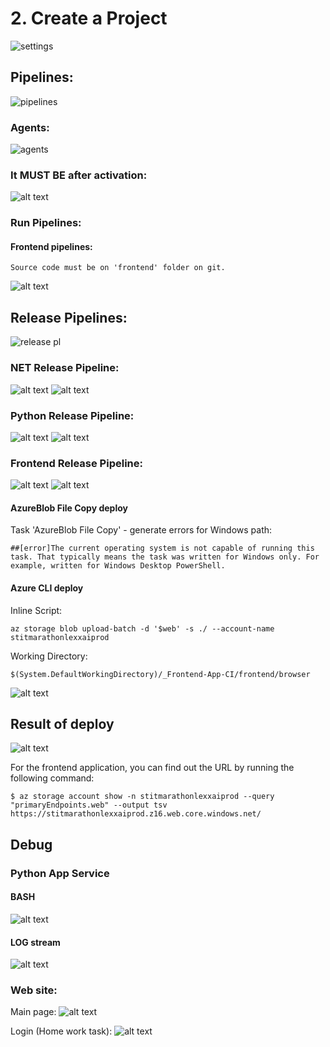 
# 2. Create a Project

![settings](image.png)

## Pipelines:
![pipelines](image-1.png)


### Agents:
![agents](image-9.png)

### It MUST BE after activation:

![alt text](image-10.png)

### Run Pipelines:

#### Frontend pipelines:  
    Source code must be on 'frontend' folder on git.

![alt text](image-11.png)

## Release Pipelines:
![release pl](image-2.png)

### NET Release Pipeline:
![alt text](image-4.png)
![alt text](image-8.png)

### Python Release Pipeline:
![alt text](image-5.png)
![alt text](image-6.png)

### Frontend Release Pipeline:
![alt text](image-3.png)
![alt text](image-7.png)

#### AzureBlob File Copy deploy

Task 'AzureBlob File Copy' - generate errors for Windows path:

    ##[error]The current operating system is not capable of running this task. That typically means the task was written for Windows only. For example, written for Windows Desktop PowerShell.

#### Azure CLI deploy

Inline Script:
```
az storage blob upload-batch -d '$web' -s ./ --account-name stitmarathonlexxaiprod
```
Working Directory:
```
$(System.DefaultWorkingDirectory)/_Frontend-App-CI/frontend/browser
```
![alt text](image-13.png)


## Result of deploy 

![alt text](image-12.png)


For the frontend application, you can find out the URL by running the following command:

```
$ az storage account show -n stitmarathonlexxaiprod --query "primaryEndpoints.web" --output tsv
https://stitmarathonlexxaiprod.z16.web.core.windows.net/
```


## Debug

### Python App Service
#### BASH
![alt text](image-16.png)

#### LOG stream
![alt text](image-17.png)

### Web site:

Main page:
![alt text](image-14.png)

Login (Home work task):
![alt text](image-15.png)
